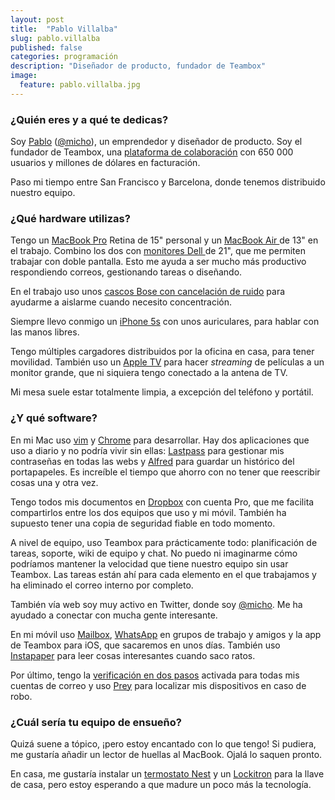 ```yaml
---
layout: post
title:  "Pablo Villalba"
slug: pablo.villalba
published: false
categories: programación
description: "Diseñador de producto, fundador de Teambox"
image:
  feature: pablo.villalba.jpg
---
```


### ¿Quién eres y a qué te dedicas?

Soy [Pablo](pablo) ([@micho][@micho]), un emprendedor y diseñador de producto.
Soy el fundador de Teambox, una [plataforma de colaboración](http://teambox.com)
con 650&nbsp;000 usuarios y millones de dólares en facturación.

Paso mi tiempo entre San Francisco y Barcelona, donde tenemos distribuido
nuestro equipo.

[pablo]: http://micho.biz/]
[@micho]: http://twitter.com/micho

### ¿Qué hardware utilizas?

Tengo un [MacBook Pro][macbook-pro] Retina de 15" personal y un [MacBook Air
][macbook-air] de 13" en el trabajo. Combino los dos con [monitores Dell
][monitores-dell] de 21", que me permiten trabajar con doble pantalla. Esto me
ayuda a ser mucho más productivo respondiendo correos, gestionando tareas o
diseñando.

En el trabajo uso unos [cascos Bose con cancelación de ruido][bose] para
ayudarme a aislarme cuando necesito concentración.

Siempre llevo conmigo un [iPhone 5s][iphone-5s] con unos auriculares, para
hablar con las manos libres.

Tengo múltiples cargadores distribuidos por la oficina en casa, para tener
movilidad. También uso un [Apple TV][apple-tv] para hacer *streaming* de
películas a un monitor grande, que ni siquiera tengo conectado a la antena de
TV.

Mi mesa suele estar totalmente limpia, a excepción del teléfono y portátil.

[macbook-pro]: http://www.apple.com/es/macbook-pro/
[macbook-air]: http://www.apple.com/es/macbook-air/
[monitores-dell]: http://www.dell.com/learn/es/es/19/campaigns/monitors-landing
[bose]: http://www.bose-es.com/productos/_auriculares-cancelacion-ruido.html
[iphone-5s]: http://www.apple.com/es/iphone-5s/
[apple-tv]: http://www.apple.com/es/appletv/

### ¿Y qué software?

En mi Mac uso [vim][vim] y [Chrome][chrome] para desarrollar. Hay dos
aplicaciones que uso a diario y no podría vivir sin ellas: [Lastpass][lastpass]
para gestionar mis contraseñas en todas las webs y [Alfred][alfredapp] para
guardar un histórico del portapapeles. Es increíble el tiempo que ahorro con no
tener que reescribir cosas una y otra vez.

Tengo todos mis documentos en [Dropbox][dropbox] con cuenta Pro, que me facilita
compartirlos entre los dos equipos que uso y mi móvil. También ha supuesto tener
una copia de seguridad fiable en todo momento.

A nivel de equipo, uso Teambox para prácticamente todo: planificación de tareas,
soporte, wiki de equipo y chat. No puedo ni imaginarme cómo podríamos mantener
la velocidad que tiene nuestro equipo sin usar Teambox. Las tareas están ahí
para cada elemento en el que trabajamos y ha eliminado el correo interno por
completo.

También vía web soy muy activo en Twitter, donde soy [@micho][@micho]. Me ha
ayudado a conectar con mucha gente interesante.

En mi móvil uso [Mailbox][mailbox], [WhatsApp][whatsapp] en grupos de trabajo y
amigos y la app de Teambox para iOS, que sacaremos en unos días. También uso
[Instapaper][instapaper] para leer cosas interesantes cuando saco ratos.

Por último, tengo la [verificación en dos pasos](2-factor-auth) activada para
todas mis cuentas de correo y uso [Prey][prey] para localizar mis dispositivos
en caso de robo.

[vim]: http://www.vim.org/
[chrome]: https://www.google.com/intl/es/chrome/browser/
[lastpass]: https://lastpass.com/
[alfredapp]: http://www.alfredapp.com/
[dropbox]: https://www.dropbox.com/home
[mailbox]: http://www.mailboxapp.com/
[whatsapp]: http://www.whatsapp.com/
[instapaper]: http://www.instapaper.com/
[2-factor-auth]: https://support.google.com/accounts/answer/180744?hl=es
[prey]: http://preyproject.com/

### ¿Cuál sería tu equipo de ensueño?

Quizá suene a tópico, ¡pero estoy encantado con lo que tengo! Si pudiera, me
gustaría añadir un lector de huellas al MacBook. Ojalá lo saquen pronto.

En casa, me gustaría instalar un [termostato Nest][nest] y un
[Lockitron][lockitron] para la llave de casa, pero estoy esperando a que madure
un poco más la tecnología.

[nest]: https://nest.com/thermostat/life-with-nest-thermostat/
[lockitron]: https://lockitron.com/